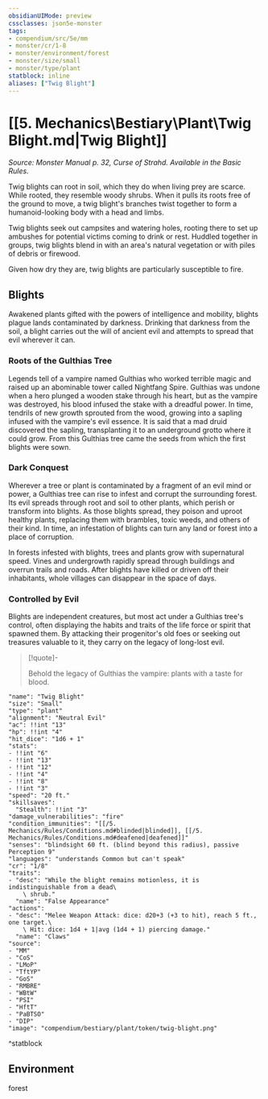 ```yaml
---
obsidianUIMode: preview
cssclasses: json5e-monster
tags:
- compendium/src/5e/mm
- monster/cr/1-8
- monster/environment/forest
- monster/size/small
- monster/type/plant
statblock: inline
aliases: ["Twig Blight"]
---
```

# [[5. Mechanics\Bestiary\Plant\Twig Blight.md|Twig Blight]]
*Source: Monster Manual p. 32, Curse of Strahd. Available in the Basic Rules.*  

Twig blights can root in soil, which they do when living prey are scarce. While rooted, they resemble woody shrubs. When it pulls its roots free of the ground to move, a twig blight's branches twist together to form a humanoid-looking body with a head and limbs.

Twig blights seek out campsites and watering holes, rooting there to set up ambushes for potential victims coming to drink or rest. Huddled together in groups, twig blights blend in with an area's natural vegetation or with piles of debris or firewood.

Given how dry they are, twig blights are particularly susceptible to fire.

## Blights

Awakened plants gifted with the powers of intelligence and mobility, blights plague lands contaminated by darkness. Drinking that darkness from the soil, a blight carries out the will of ancient evil and attempts to spread that evil wherever it can.

### Roots of the Gulthias Tree

Legends tell of a vampire named Gulthias who worked terrible magic and raised up an abominable tower called Nightfang Spire. Gulthias was undone when a hero plunged a wooden stake through his heart, but as the vampire was destroyed, his blood infused the stake with a dreadful power. In time, tendrils of new growth sprouted from the wood, growing into a sapling infused with the vampire's evil essence. It is said that a mad druid discovered the sapling, transplanting it to an underground grotto where it could grow. From this Gulthias tree came the seeds from which the first blights were sown.

### Dark Conquest

Wherever a tree or plant is contaminated by a fragment of an evil mind or power, a Gulthias tree can rise to infest and corrupt the surrounding forest. Its evil spreads through root and soil to other plants, which perish or transform into blights. As those blights spread, they poison and uproot healthy plants, replacing them with brambles, toxic weeds, and others of their kind. In time, an infestation of blights can turn any land or forest into a place of corruption.

In forests infested with blights, trees and plants grow with supernatural speed. Vines and undergrowth rapidly spread through buildings and overrun trails and roads. After blights have killed or driven off their inhabitants, whole villages can disappear in the space of days.

### Controlled by Evil

Blights are independent creatures, but most act under a Gulthias tree's control, often displaying the habits and traits of the life force or spirit that spawned them. By attacking their progenitor's old foes or seeking out treasures valuable to it, they carry on the legacy of long-lost evil.

> [!quote]-  
> 
> Behold the legacy of Gulthias the vampire: plants with a taste for blood.


```statblock
"name": "Twig Blight"
"size": "Small"
"type": "plant"
"alignment": "Neutral Evil"
"ac": !!int "13"
"hp": !!int "4"
"hit_dice": "1d6 + 1"
"stats":
- !!int "6"
- !!int "13"
- !!int "12"
- !!int "4"
- !!int "8"
- !!int "3"
"speed": "20 ft."
"skillsaves":
  "Stealth": !!int "3"
"damage_vulnerabilities": "fire"
"condition_immunities": "[[/5. Mechanics/Rules/Conditions.md#blinded|blinded]], [[/5. Mechanics/Rules/Conditions.md#deafened|deafened]]"
"senses": "blindsight 60 ft. (blind beyond this radius), passive Perception 9"
"languages": "understands Common but can't speak"
"cr": "1/8"
"traits":
- "desc": "While the blight remains motionless, it is indistinguishable from a dead\
    \ shrub."
  "name": "False Appearance"
"actions":
- "desc": "Melee Weapon Attack: dice: d20+3 (+3 to hit), reach 5 ft., one target.\
    \ Hit: dice: 1d4 + 1|avg (1d4 + 1) piercing damage."
  "name": "Claws"
"source":
- "MM"
- "CoS"
- "LMoP"
- "TftYP"
- "GoS"
- "RMBRE"
- "WBtW"
- "PSI"
- "HftT"
- "PaBTSO"
- "DIP"
"image": "compendium/bestiary/plant/token/twig-blight.png"
```
^statblock

## Environment

forest